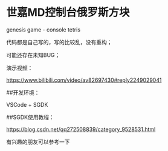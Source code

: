# 世嘉MD控制台俄罗斯方块
genesis game - console tetris

代码都是自己写的，写的比较乱，没有重构；

可能还存在未知BUG；

演示视频：

https://www.bilibili.com/video/av82697430#reply2249029041

##开发环境：

VSCode + SGDK

##SGDK使用教程：

https://blog.csdn.net/qq272508839/category_9528531.html


有兴趣的朋友可以参考一下
